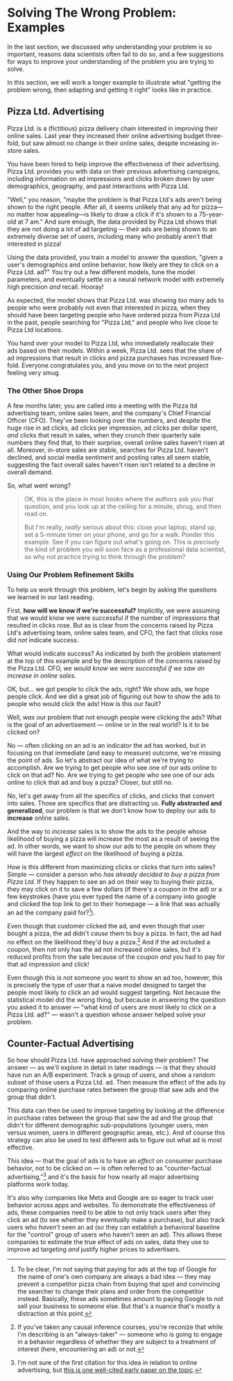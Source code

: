 
# Solving The Wrong Problem: Examples

In the last section, we discussed *why* understanding your problem is so important, reasons data scientists often fail to do so, and a few suggestions for ways to improve your understanding of the problem you are trying to solve.

In this section, we will work a longer example to illustrate what "getting the problem wrong, then adapting and getting it right" looks like in practice.

## Pizza Ltd. Advertising

Pizza Ltd. is a (fictitious) pizza delivery chain interested in improving their online sales. Last year they increased their online advertising budget three-fold, but saw almost no change in their online sales, despite increasing in-store sales.

You have been hired to help improve the effectiveness of their advertising. Pizza Ltd. provides you with data on their previous advertising campaigns, including information on ad impressions and clicks broken down by user demographics, geography, and past interactions with Pizza Ltd.

"Well," you reason, "maybe the problem is that Pizza Ltd's ads aren't being shown to the right people. After all, it seems unlikely that any ad for pizza—no matter how appealing—is likely to draw a click if it's shown to a 75-year-old at 7 am." And sure enough, the data provided by Pizza Ltd shows that they are not doing a lot of ad targeting — their ads are being shown to an extremely diverse set of users, including many who probably aren't that interested in pizza!

Using the data provided, you train a model to answer the question, "given a user's demographics and online behavior, how likely are they to click on a Pizza Ltd. ad?" You try out a few different models, tune the model parameters, and eventually settle on a neural network model with extremely high precision *and* recall. Hooray!

As expected, the model shows that Pizza Ltd. was showing too many ads to people who were probably not even that interested in pizza, when they should have been targeting people who have ordered pizza from Pizza Ltd in the past, people searching for "Pizza Ltd," and people who live close to Pizza Ltd locations.

You hand over your model to Pizza Ltd, who immediately reallocate their ads based on their models. Within a week, Pizza Ltd. sees that the share of ad impressions that result in clicks and pizza purchases has increased five-fold. Everyone congratulates you, and you move on to the next project feeling very smug.

### The Other Shoe Drops

A few months later, you are called into a meeting with the Pizza ltd advertising team, online sales team, and the company's Chief Financial Officer (CFO). They've been looking over the numbers, and despite the huge rise in ad clicks, ad clicks per impression, ad clicks per dollar spent, *and* clicks that result in sales, when they crunch their quarterly sale numbers they find that, to their surprise, overall online sales haven't risen at all. Moreover, in-store sales are stable, searches for Pizza Ltd. haven't declined, and social media sentiment and posting rates all seem stable, suggesting the fact overall sales haven't risen isn't related to a decline in overall demand.

So, what went wrong?

> OK, this is the place in most books where the authors ask you that question, and you look up at the ceiling for a minute, shrug, and then read on.
>
> But I'm really, *really* serious about this: close your laptop, stand up, set a 5-minute timer on your phone, and go for a walk. Ponder this example. See if you can figure out what's going on. This is *precisely* the kind of problem you will soon face as a professional data scientist, so why not practice trying to think through the problem?

### Using Our Problem Refinement Skills

To help us work through this problem, let's begin by asking the questions we learned in our last reading.

First, **how will we know if we're successful?** Implicitly, we were assuming that we would know we were successful if the number of impressions that resulted in clicks rose. But as is clear from the concerns raised by Pizza Ltd's advertising team, online sales team, and CFO, the fact that clicks rose did *not* indicate success.

What would indicate success? As indicated by both the problem statement at the top of this example and by the description of the concerns raised by the Pizza Ltd. CFO, *we would know we were successful if we saw an increase in online sales.*

OK, but... we got people to click the ads, right? We show ads, we hope people click. And we did a great job of figuring out how to show the ads to people who would click the ads! How is this our fault?

Well, *was* our problem that not enough people were clicking the ads? What is the goal of an advertisement — online or in the real world? Is it to be clicked on?

No — often clicking on an ad is an indicator the ad has worked, but in focusing on that immediate (and easy to measure) outcome, we're missing the point of ads. So let's abstract our idea of what we're trying to accomplish. Are we trying to get people who see one of our ads online to click on that ad? No. Are we trying to get people who see one of our ads online to click that ad and buy a pizza? Closer, but still no.

No, let's get away from all the specifics of clicks, and clicks that convert into sales. Those are specifics that are distracting us. **Fully abstracted and generalized**, our problem is that we don't know how to deploy our ads to **increase** online sales.

And the way to *increase* sales is to show the ads to the people whose likelihood of buying a pizza will increase the most as a result of seeing the ad. In other words, we want to show our ads to the people on whom they will have the largest *effect* on the likelihood of buying a pizza.

How is this different from maximizing clicks or clicks that turn into sales? Simple — consider a person who *has already decided to buy a pizza from Pizza Ltd.* If they happen to see an ad on their way to buying their pizza, they may click on it to save a few dollars (if there's a coupon in the ad) or a few keystrokes (have you ever typed the name of a company into google and clicked the top link to get to their homepage — a link that was actually an ad the company paid for?[^racketeeringmodel]).

[^racketeeringmodel]: To be clear, I'm not saying that paying for ads at the top of Google for the name of one's own company are always a bad idea — they may prevent a competitor pizza chain from buying that spot and convincing the searcher to change their plans and order from the competitor instead. Basically, these ads sometimes amount to paying Google to not sell your business to someone else. But that's a nuance that's mostly a distraction at this point.

Even though that customer clicked the ad, and even though that user bought a pizza, the ad didn't *cause* them to buy a pizza. In fact, the ad had no effect on the likelihood they'd buy a pizza.[^alwaystaker] And if the ad included a coupon, then not only has the ad not increased online sales, but it's reduced profits from the sale because of the coupon *and* you had to pay for that ad impression and click!

Even though this is *not* someone you want to show an ad too, however, this is precisely the type of user that a naive model designed to target the people most likely to click an ad would suggest targeting. Not because the statistical model did the wrong thing, but because in answering the question you asked it to answer — "what kind of users are most likely to click on a Pizza Ltd. ad?" — wasn't a question whose answer helped solve your problem.

[^alwaystaker]: If you've taken any causal inference courses, you're reconize that while I'm describing is an "always-taker" — someone who is going to engage in a behavior regardless of whether they are subject to a treatment of interest (here, encountering an ad) or not.

## Counter-Factual Advertising

So how should Pizza Ltd. have approached solving their problem? The answer — as we'll explore in detail in later readings — is that they should have run an A/B experiment. Track a group of users, and show a random subset of those users a Pizza Ltd. ad. Then measure the effect of the ads by comparing online purchase rates between the group that saw ads and the group that didn't.

This data can then be used to improve targeting by looking at the difference in purchase rates between the group that saw the ad and the group that didn't for different demographic sub-populations (younger users, men versus women, users in different geographic areas, etc.). And of course this strategy can also be used to test different ads to figure out what ad is most effective.

This idea — that the goal of ads is to have an *effect* on consumer purchase behavior, not to be clicked on — is often referred to as "counter-factual advertising,"[^cite] and it's the basis for how nearly all major advertising platforms work today.

It's also why companies like Meta and Google are so eager to track user behavior across apps and websites. To demonstrate the effectiveness of ads, these companies need to be able to not only track users after they click an ad (to see whether they eventually make a purchase), but also track users who *haven't* seen an ad (so they can establish a behavioral baseline for the "control" group of users who haven't seen an ad). This allows these companies to estimate the true effect of ads on sales, data they use to improve ad targeting *and* justify higher prices to advertisers.

[^cite]: I'm not sure of the first citation for this idea in relation to online advertising, but [this is one well-cited early paper on the topic](https://dl.acm.org/doi/10.5555/2567709.2567766).

<!-- I could do something on outlier detection — is the goal to detect in training data, or create a tool that can quickly adapt/be tuned by users? -->